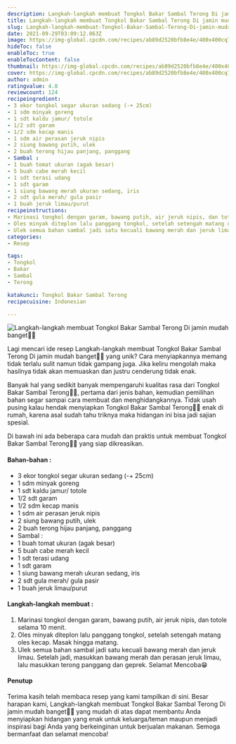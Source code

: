 ```yaml
---
description: Langkah-langkah membuat Tongkol Bakar Sambal Terong Di jamin mudah banget"
title: Langkah-langkah membuat Tongkol Bakar Sambal Terong Di jamin mudah banget
slug: Langkah-langkah-membuat-Tongkol-Bakar-Sambal-Terong-Di-jamin-mudah-banget
date: 2021-09-29T03:09:12.063Z
image: https://img-global.cpcdn.com/recipes/ab89d2520bfb8e4e/400x400cq70/photo.jpg
hideToc: false
enableToc: true
enableTocContent: false
thumbnail: https://img-global.cpcdn.com/recipes/ab89d2520bfb8e4e/400x400cq70/photo.jpg
cover: https://img-global.cpcdn.com/recipes/ab89d2520bfb8e4e/400x400cq70/photo.jpg
author: admin
ratingvalue: 4.8
reviewcount: 124
recipeingredient:
- 3 ekor tongkol segar ukuran sedang (-+ 25cm)
- 1 sdm minyak goreng
- 1 sdt kaldu jamur/ totole
- 1/2 sdt garam
- 1/2 sdm kecap manis
- 1 sdm air perasan jeruk nipis
- 2 siung bawang putih, ulek
- 2 buah terong hijau panjang, panggang
- Sambal :
- 1 buah tomat ukuran (agak besar)
- 5 buah cabe merah kecil
- 1 sdt terasi udang
- 1 sdt garam
- 1 siung bawang merah ukuran sedang, iris
- 2 sdt gula merah/ gula pasir
- 1 buah jeruk limau/purut
recipeinstructions:
- Marinasi tongkol dengan garam, bawang putih, air jeruk nipis, dan totole selama 10 menit.
- Oles minyak diteplon lalu panggang tongkol, setelah setengah matang oles kecap. Masak hingga matang.
- Ulek semua bahan sambal jadi satu kecuali bawang merah dan jeruk limau. Setelah jadi, masukkan bawang merah dan perasan jeruk limau, lalu masukkan terong panggang dan geprek. Selamat Mencoba😁
categories:
- Resep

tags:
- Tongkol
- Bakar
- Sambal
- Terong

katakunci: Tongkol Bakar Sambal Terong
recipecuisine: Indonesian

---
```


![Langkah-langkah membuat Tongkol Bakar Sambal Terong Di jamin mudah banget👩‍🍳](https://img-global.cpcdn.com/recipes/ab89d2520bfb8e4e/400x400cq70/photo.jpg)

Lagi mencari ide resep Langkah-langkah membuat Tongkol Bakar Sambal Terong Di jamin mudah banget👩‍🍳 yang unik? Cara menyiapkannya memang tidak terlalu sulit namun tidak gampang juga. Jika keliru mengolah maka hasilnya tidak akan memuaskan dan justru cenderung tidak enak.

Banyak hal yang sedikit banyak mempengaruhi kualitas rasa dari Tongkol Bakar Sambal Terong👩‍🍳, pertama dari jenis bahan, kemudian pemilihan bahan segar sampai cara membuat dan menghidangkannya. Tidak usah pusing kalau hendak menyiapkan Tongkol Bakar Sambal Terong👩‍🍳 enak di rumah, karena asal sudah tahu triknya maka hidangan ini bisa jadi sajian spesial.

Di bawah ini ada beberapa cara mudah dan praktis untuk membuat Tongkol Bakar Sambal Terong👩‍🍳 yang siap dikreasikan.

<!--inarticleads1-->

#### Bahan-bahan :

- 3 ekor tongkol segar ukuran sedang (-+ 25cm)
- 1 sdm minyak goreng
- 1 sdt kaldu jamur/ totole
- 1/2 sdt garam
- 1/2 sdm kecap manis
- 1 sdm air perasan jeruk nipis
- 2 siung bawang putih, ulek
- 2 buah terong hijau panjang, panggang
- Sambal :
- 1 buah tomat ukuran (agak besar)
- 5 buah cabe merah kecil
- 1 sdt terasi udang
- 1 sdt garam
- 1 siung bawang merah ukuran sedang, iris
- 2 sdt gula merah/ gula pasir
- 1 buah jeruk limau/purut

<!--inarticleads2-->

#### Langkah-langkah membuat :

1. Marinasi tongkol dengan garam, bawang putih, air jeruk nipis, dan totole selama 10 menit.
1. Oles minyak diteplon lalu panggang tongkol, setelah setengah matang oles kecap. Masak hingga matang.
1. Ulek semua bahan sambal jadi satu kecuali bawang merah dan jeruk limau. Setelah jadi, masukkan bawang merah dan perasan jeruk limau, lalu masukkan terong panggang dan geprek. Selamat Mencoba😁

#### Penutup

Terima kasih telah membaca resep yang kami tampilkan di sini. Besar harapan kami, Langkah-langkah membuat Tongkol Bakar Sambal Terong Di jamin mudah banget👩‍🍳 yang mudah di atas dapat membantu Anda menyiapkan hidangan yang enak untuk keluarga/teman maupun menjadi inspirasi bagi Anda yang berkeinginan untuk berjualan makanan. Semoga bermanfaat dan selamat mencoba!